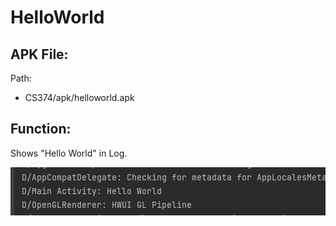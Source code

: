 # HelloWorld

## APK File:

Path:
- CS374/apk/helloworld.apk

## Function:

Shows "Hello World" in Log.

![helloworld](https://raw.githubusercontent.com/PrideInt/CS374/master/helloworld/readme/helloworld.png)